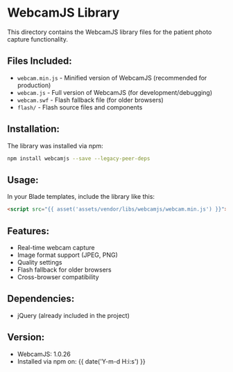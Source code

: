 # WebcamJS Library

This directory contains the WebcamJS library files for the patient photo capture functionality.

## Files Included:

- `webcam.min.js` - Minified version of WebcamJS (recommended for production)
- `webcam.js` - Full version of WebcamJS (for development/debugging)
- `webcam.swf` - Flash fallback file (for older browsers)
- `flash/` - Flash source files and components

## Installation:

The library was installed via npm:
```bash
npm install webcamjs --save --legacy-peer-deps
```

## Usage:

In your Blade templates, include the library like this:
```html
<script src="{{ asset('assets/vendor/libs/webcamjs/webcam.min.js') }}"></script>
```

## Features:

- Real-time webcam capture
- Image format support (JPEG, PNG)
- Quality settings
- Flash fallback for older browsers
- Cross-browser compatibility

## Dependencies:

- jQuery (already included in the project)

## Version:

- WebcamJS: 1.0.26
- Installed via npm on: {{ date('Y-m-d H:i:s') }}
